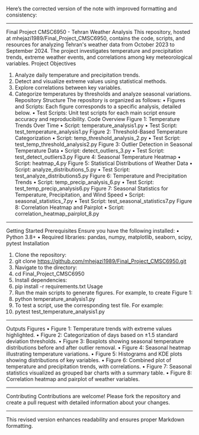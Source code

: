 Here’s the corrected version of the note with improved formatting and consistency:
________________________________________
Final Project CMSC6950 - Tehran Weather Analysis
This repository, hosted at mhejazi1989/Final_Project_CMSC6950, contains the code, scripts, and resources for analyzing Tehran's weather data from October 2023 to September 2024. The project investigates temperature and precipitation trends, extreme weather events, and correlations among key meteorological variables.
Project Objectives
1.	Analyze daily temperature and precipitation trends.
2.	Detect and visualize extreme values using statistical methods.
3.	Explore correlations between key variables.
4.	Categorize temperatures by thresholds and analyze seasonal variations.
Repository Structure
The repository is organized as follows:
•	Figures and Scripts: Each figure corresponds to a specific analysis, detailed below.
•	Test Scripts: Unit test scripts for each main script ensure accuracy and reproducibility.
Code Overview
Figure 1: Temperature Trends Over Time
•	Script: temperature_analysis1.py
•	Test Script: test_temperature_analysis1.py
Figure 2: Threshold-Based Temperature Categorization
•	Script: temp_threshold_analysis_2.py
•	Test Script: test_temp_threshold_analysis2.py
Figure 3: Outlier Detection in Seasonal Temperature Data
•	Script: detect_outliers_3.py
•	Test Script: test_detect_outliers3.py
Figure 4: Seasonal Temperature Heatmap
•	Script: heatmap_4.py
Figure 5: Statistical Distributions of Weather Data
•	Script: analyze_distributions_5.py
•	Test Script: test_analyze_distributions5.py
Figure 6: Temperature and Precipitation Trends
•	Script: temp_precip_analysis_6.py
•	Test Script: test_temp_precip_analysis6.py
Figure 7: Seasonal Statistics for Temperature, Precipitation, and Wind Speed
•	Script: seasonal_statistics_7.py
•	Test Script: test_seasonal_statistics7.py
Figure 8: Correlation Heatmap and Pairplot
•	Script: correlation_heatmap_pairplot_8.py
________________________________________
Getting Started
Prerequisites
Ensure you have the following installed:
•	Python 3.8+
•	Required libraries: pandas, numpy, matplotlib, seaborn, scipy, pytest
Installation
1.	Clone the repository: 
2.	git clone https://github.com/mhejazi1989/Final_Project_CMSC6950.git
3.	Navigate to the directory: 
4.	cd Final_Project_CMSC6950
5.	Install dependencies: 
6.	pip install -r requirements.txt
Usage
1.	Run the main scripts to generate figures. For example, to create Figure 1: 
2.	python temperature_analysis1.py
3.	To test a script, use the corresponding test file. For example: 
4.	pytest test_temperature_analysis1.py
________________________________________
Outputs
Figures
•	Figure 1: Temperature trends with extreme values highlighted.
•	Figure 2: Categorization of days based on ±1.5 standard deviation thresholds.
•	Figure 3: Boxplots showing seasonal temperature distributions before and after outlier removal.
•	Figure 4: Seasonal heatmap illustrating temperature variations.
•	Figure 5: Histograms and KDE plots showing distributions of key variables.
•	Figure 6: Combined plot of temperature and precipitation trends, with correlations.
•	Figure 7: Seasonal statistics visualized as grouped bar charts with a summary table.
•	Figure 8: Correlation heatmap and pairplot of weather variables.
________________________________________
Contributing
Contributions are welcome! Please fork the repository and create a pull request with detailed information about your changes.
________________________________________
This revised version enhances readability and ensures proper Markdown formatting.


